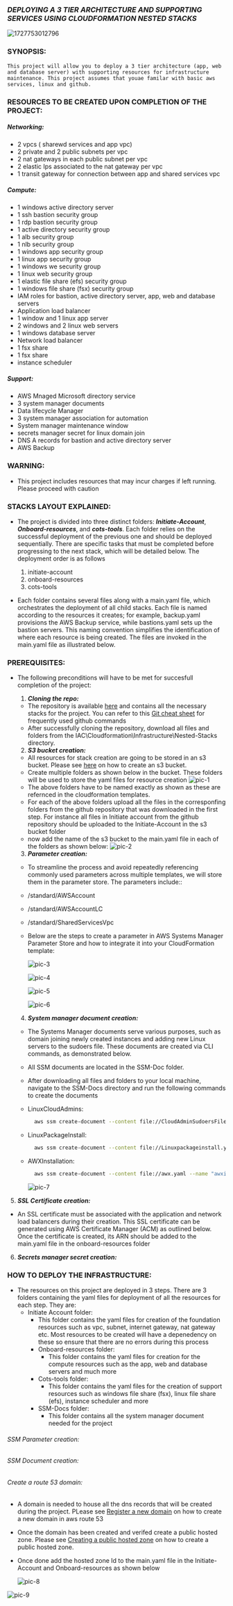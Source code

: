 ### ***DEPLOYING A 3 TIER ARCHITECTURE AND SUPPORTING SERVICES USING CLOUDFORMATION NESTED STACKS***

![1727753012796](image/README/1727753012796.png)

### SYNOPSIS:

    This project will allow you to deploy a 3 tier architecture (app, web and database server) with supporting resources for infrastructure maintenance. This project assumes that youae familar with basic aws services, linux and github.

### **RESOURCES TO BE CREATED UPON COMPLETION OF THE PROJECT:**

##### *Networking:*

* 2 vpcs ( sharewd services and app vpc)
* 2 private and 2 public subnets per vpc
* 2 nat gateways in each public subnet per vpc
* 2 elastic Ips associated to the nat gateway per vpc
* 1 transit gateway for connection between app and shared services vpc

##### *Compute:*

* 1 windows active directory server
* 1 ssh bastion security group
* 1 rdp bastion security group
* 1 active directory security group
* 1 alb security group
* 1 nlb security group
* 1 windows app security group
* 1 linux app security group
* 1 windows we security group
* 1 linux web security group
* 1 elastic file share (efs) security group
* 1 windows file share (fsx) security group
* IAM roles for bastion, active directory server, app, web and database servers
* Application load balancer
* 1 window and 1 linux app server
* 2 windows and 2 linux web servers
* 1 windows database server
* Network load balancer
* 1 fsx share
* 1 fsx share
* instance scheduler

##### *Support:*

* AWS Mnaged Microsoft directory service
* 3 system manager documents
* Data lifecycle Manager
* 3 system manager association for automation
* System manager maintenance window
* secrets manager secret for linux domain join
* DNS A records for bastion and active directory server
* AWS Backup

### WARNING:

* This project includes resources that may incur charges if left running. Please proceed with caution

### STACKS LAYOUT EXPLAINED:

* The project is divided into three distinct folders: ***Initiate-Account***, ***Onboard-resources***, and ***cots-tools***. Each folder relies on the successful deployment of the previous one and should be deployed sequentially. There are specific tasks that must be completed before progressing to the next stack, which will be detailed below. The deployment order is as follows

  1. initiate-account
  2. onboard-resources
  3. cots-tools
* Each folder contains several files along with a main.yaml file, which orchestrates the deployment of all child stacks. Each file is named according to the resources it creates; for example, backup.yaml provisions the AWS Backup service, while bastions.yaml sets up the bastion servers. This naming convention simplifies the identification of where each resource is being created. The files are invoked in the main.yaml file as illustrated below.

### PREREQUISITES:

- The following preconditions will have to be met for succesfull completion of the project:

  1. ***Cloning the repo:***

  * The repository is available [here](https://github.com/njibrigthain100/cognitech-platform-all-codes-repo) and contains all the necessary stacks for the project. You can refer to this [Git cheat sheet](https://education.github.com/git-cheat-sheet-education.pdf) for frequently used github commands
  * After successfully cloning the repository, download all files and folders from the IAC\Cloudformation\Infrastructure\Nested-Stacks directory.

  2. ***S3 bucket creation:***

  * All resources for stack creation are going to be stored in an s3 bucket. Please see [here](https://docs.aws.amazon.com/AmazonS3/latest/userguide/GetStartedWithS3.html) on how to create an s3 bucket.
  * Create multiple folders as shown below in the bucket. These folders will be used to store the yaml files for resource creation
    ![pic-1](./Pictures/stack-pic-1.png)
  * The above folders have to be named exactly as shown as these are refernced in the cloudformation templates.
  * For each of the above folders upload all the files in the corresponfing folders from the github repository that was downloaded in the first step. For instance all files in Initiate account from the github repository should be uploaded to the Initiate-Account in the s3 bucket folder
  * now add the name of the s3 bucket to the main.yaml file in each of the folders as shown below:
    ![pic-2](./Pictures/stack-pic-2.png)

  3. ***Parameter creation:***

  * To streamline the process and avoid repeatedly referencing commonly used parameters across multiple templates, we will store them in the parameter store. The parameters include::
  * /standard/AWSAccount
  * /standard/AWSAccountLC
  * /standard/SharedServicesVpc
  * Below are the steps to create a parameter in AWS Systems Manager Parameter Store and how to integrate it into your CloudFormation template:

    ![pic-3](./Pictures/stack-pic-3.png)

    ![pic-4](./Pictures/stack-pic-4.png)

    ![pic-5](./Pictures/stack-pic-5.png)

    ![pic-6](./Pictures/stack-pic-6.png)

  4. ***System manager document creation:***

  * The Systems Manager documents serve various purposes, such as domain joining newly created instances and adding new Linux servers to the sudoers file. These documents are created via CLI commands, as demonstrated below.
  * All SSM documents are located in the SSM-Doc folder.
  * After downloading all files and folders to your local machine, navigate to the SSM-Docs directory and run the following commands to create the documents
  * LinuxCloudAdmins:

    ```bash
      aws ssm create-document --content file://CloudAdminSudoersFile.yaml --name "LinuxCloudAdmins" --document-type "Command" --document-format YAML
    ```
  * LinuxPackageInstall:

    ```bash
      aws ssm create-document --content file://Linuxpackageinstall.yaml --name "Linuxpackageinstall" --document-type "Command" --document-format YAML
    ```
  * AWXInstallation:

    ```bash
      aws ssm create-document --content file://awx.yaml --name "awxinstallation" --document-type "Command" --document-format YAML
    ```

    ![pic-7](./Pictures/stack-pic-7.png)

5. ***SSL Certificate creation:***

* An SSL certificate must be associated with the application and network load balancers during their creation. This SSL certificate can be generated using AWS Certificate Manager (ACM) as outlined below. Once the certificate is created, its ARN should be added to the main.yaml file in the onboard-resources folder

6. ***Secrets manager secret creation:***

### HOW TO DEPLOY THE INFRASTRUCTURE:

* The resources on this project are deployed in 3 steps. There are 3 folders containing the yaml files for deployment of all the resources for each step. They are:
  * Initiate Account folder:
    * This folder contains the yaml files for creation of the foundation resources such as vpc, subnet, internet gateway, nat gateway etc. Most resources to be created will have a depenedency on these so ensure that there are no errors during this process
    * Onboard-resources folder:
      * This folder contains the yaml files for creation for the compute resources such as the app, web and database servers and much more
    * Cots-tools folder:
      * This folder contains the yaml files for the creation of support resources such as windows file share (fsx), linux file share (efs), instance scheduler and more
    * SSM-Docs folder:
      * This folder contains all the system manager document needed for the project


###### *SSM Parameter creation:*

###### *SSM Document creation:*

###### *Create a route 53 domain:*

* A domain is needed to house all the dns records that will be created during the project. PLease see [Register a new domain](https://docs.aws.amazon.com/Route53/latest/DeveloperGuide/domain-register.html) on how to create a new domain in aws route 53
* Once the domain has been created and verifed create a public hosted zone. Please see [Creating a public hosted zone](https://docs.aws.amazon.com/Route53/latest/DeveloperGuide/CreatingHostedZone.html) on how to create a public hosted zone.
* Once done add the hosted zone Id to the main.yaml file in the Initiate-Account and Onboard-resources as shown below

  ![pic-8](./Pictures/stack-pic-8.png)

![pic-9](./Pictures/stack-pic-9.png)
